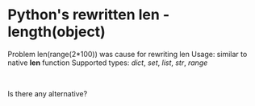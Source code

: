 # Python's rewritten len - **length(object)**
Problem len(range(2*100)) was cause for rewriting len
Usage: similar to native **len** function
Supported types: *dict*, *set*, *list*, *str*, *range*

<br>

Is there any alternative?
